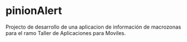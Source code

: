 pinionAlert
===========

Projecto de desarrollo de una aplicacion de información de macrozonas para el ramo Taller de Aplicaciones para Moviles.

